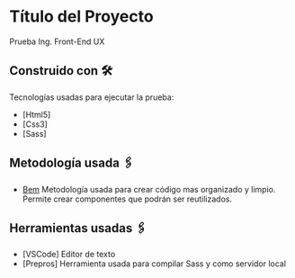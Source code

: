 # Título del Proyecto

Prueba Ing. Front-End UX

## Construido con 🛠️

Tecnologías usadas para ejecutar la prueba:

* [Html5]
* [Css3]
* [Sass]

## Metodología usada 🖇️

* [Bem](http://getbem.com/) Metodología usada para crear código mas organizado y limpio. Permite crear componentes que podrán ser reutilizados.

## Herramientas usadas 🖇️

* [VSCode] Editor de texto
* [Prepros] Herramienta usada para compilar Sass y como servidor local




